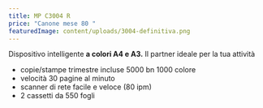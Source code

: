 ```yaml
---
title: MP C3004 R
price: "Canone mese 80 "
featuredImage: content/uploads/3004-definitiva.png
---
```

Dispositivo intelligente **a colori A4 e A3.** Il partner ideale per la tua attività

* copie/stampe trimestre incluse 5000 bn 1000 colore
* velocità 30 pagine al minuto
* scanner di rete facile e veloce (80 ipm)
* 2 cassetti da 550 fogli